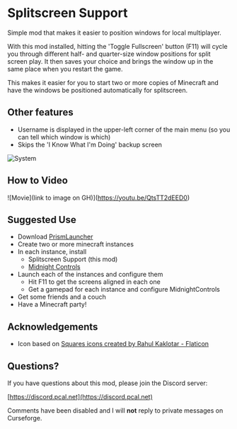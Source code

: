 # Splitscreen Support

Simple mod that makes it easier to position windows for local multiplayer.

With this mod installed, hitting the 'Toggle Fullscreen' button (F11) will cycle you through different half- and quarter-size
window positions for split screen play.  It then saves your choice and brings the window up in the same place when you
restart the game. 

This makes it easier for you to start two or more copies of Minecraft and have the windows be positioned automatically 
for splitscreen.

## Other features

* Username is displayed in the upper-left corner of the main menu (so you can tell which window is which)
* Skips the 'I Know What I'm Doing' backup screen

![System](https://github.com/pcal43/splitscreen/blob/main/etc/screenshot-0.png?raw=true)

## How to Video

![Movie](link to image on GH)](https://youtu.be/QtsTT2dEED0)


## Suggested Use

* Download [PrismLauncher](https://prismlauncher.org/)
* Create two or more minecraft instances
* In each instance, install
  * Splitscreen Support (this mod)
  * [Midnight Controls](https://modrinth.com/mod/midnightcontrols)
* Launch each of the instances and configure them 
  * Hit F11 to get the screens aligned in each one
  * Get a gamepad for each instance and configure MidnightControls
* Get some friends and a couch
* Have a Minecraft party!


## Acknowledgements

* Icon based on [Squares icons created by Rahul Kaklotar - Flaticon](https://www.flaticon.com/free-icons/squares)

## Questions?

If you have questions about this mod, please join the Discord server:

[https://discord.pcal.net](https://discord.pcal.net)

Comments have been disabled and I will **not** reply to private messages on Curseforge.
